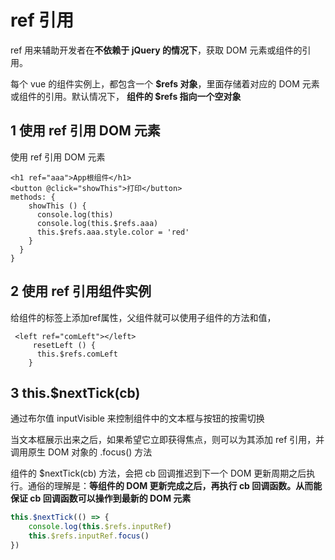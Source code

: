 #  ref 引用

ref 用来辅助开发者在**不依赖于 jQuery 的情况下**，获取 DOM 元素或组件的引用。 

每个 vue 的组件实例上，都包含一个 **$refs 对象**，里面存储着对应的 DOM 元素或组件的引用。默认情况下， **组件的 $refs 指向一个空对象**

## 1 使用 ref 引用 DOM 元素

使用 ref 引用 DOM 元素

```
<h1 ref="aaa">App根组件</h1>
<button @click="showThis">打印</button>
methods: {
    showThis () {
      console.log(this)
      console.log(this.$refs.aaa)
      this.$refs.aaa.style.color = 'red'
    }
  }
}
```

## 2 使用 ref 引用组件实例

给组件的标签上添加ref属性，父组件就可以使用子组件的方法和值，

```vue
 <left ref="comLeft"></left>
     resetLeft () {
      this.$refs.comLeft
    }
```

## 3 this.$nextTick(cb) 

通过布尔值 inputVisible 来控制组件中的文本框与按钮的按需切换

当文本框展示出来之后，如果希望它立即获得焦点，则可以为其添加 ref 引用，并调用原生 DOM 对象的 .focus() 方法

组件的 $nextTick(cb) 方法，会把 cb 回调推迟到下一个 DOM 更新周期之后执行。通俗的理解是：**等组件的 DOM 更新完成之后，再执行 cb 回调函数。从而能保证 cb 回调函数可以操作到最新的 DOM 元素**

```js
this.$nextTick(() => {
    console.log(this.$refs.inputRef)
    this.$refs.inputRef.focus()
})
```

